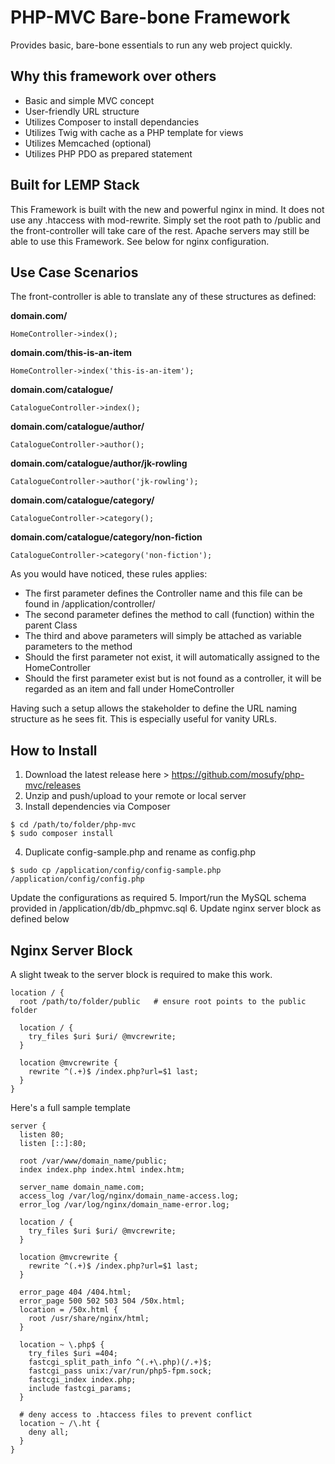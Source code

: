 PHP-MVC Bare-bone Framework
===========================
Provides basic, bare-bone essentials to run any web project quickly.

Why this framework over others
----------------------------------
- Basic and simple MVC concept
- User-friendly URL structure
- Utilizes Composer to install dependancies
- Utilizes Twig with cache as a PHP template for views
- Utilizes Memcached (optional)
- Utilizes PHP PDO as prepared statement

Built for LEMP Stack
--------------------
This Framework is built with the new and powerful nginx in mind. It does not use any .htaccess with mod-rewrite. Simply set the root path to /public and the front-controller will take care of the rest. Apache servers may still be able to use this Framework. See below for nginx configuration.

Use Case Scenarios
------------------
The front-controller is able to translate any of these structures as defined:

**domain.com/**
```
HomeController->index();
```
**domain.com/this-is-an-item**
```
HomeController->index('this-is-an-item');
```
**domain.com/catalogue/**
```
CatalogueController->index();
```
**domain.com/catalogue/author/**
```
CatalogueController->author();
```
**domain.com/catalogue/author/jk-rowling**
```
CatalogueController->author('jk-rowling');
```
**domain.com/catalogue/category/**
```
CatalogueController->category();
```
**domain.com/catalogue/category/non-fiction**
```
CatalogueController->category('non-fiction');
```
As you would have noticed, these rules applies:
- The first parameter defines the Controller name and this file can be found in /application/controller/
- The second parameter defines the method to call (function) within the parent Class
- The third and above parameters will simply be attached as variable parameters to the method
- Should the first parameter not exist, it will automatically assigned to the HomeController
- Should the first parameter exist but is not found as a controller, it will be regarded as an item and fall under HomeController

Having such a setup allows the stakeholder to define the URL naming structure as he sees fit. This is especially useful for vanity URLs.

How to Install
--------------
1. Download the latest release here > https://github.com/mosufy/php-mvc/releases
2. Unzip and push/upload to your remote or local server
3. Install dependencies via Composer

  ```
  $ cd /path/to/folder/php-mvc
  $ sudo composer install
  ```

4. Duplicate config-sample.php and rename as config.php
  
  ```      
  $ sudo cp /application/config/config-sample.php /application/config/config.php
  ```
  Update the configurations as required
5. Import/run the MySQL schema provided in /application/db/db_phpmvc.sql
6. Update nginx server block as defined below

Nginx Server Block
------------------
A slight tweak to the server block is required to make this work.
```
location / {
  root /path/to/folder/public   # ensure root points to the public folder

  location / {
    try_files $uri $uri/ @mvcrewrite;
  }

  location @mvcrewrite {
    rewrite ^(.+)$ /index.php?url=$1 last;
  }
}
```
Here's a full sample template
```
server {
  listen 80;
  listen [::]:80;

  root /var/www/domain_name/public;
  index index.php index.html index.htm;

  server_name domain_name.com;
  access_log /var/log/nginx/domain_name-access.log;
  error_log /var/log/nginx/domain_name-error.log;

  location / {
    try_files $uri $uri/ @mvcrewrite;
  }

  location @mvcrewrite {
    rewrite ^(.+)$ /index.php?url=$1 last;
  }

  error_page 404 /404.html;
  error_page 500 502 503 504 /50x.html;
  location = /50x.html {
    root /usr/share/nginx/html;
  }

  location ~ \.php$ {
    try_files $uri =404;
    fastcgi_split_path_info ^(.+\.php)(/.+)$;
    fastcgi_pass unix:/var/run/php5-fpm.sock;
    fastcgi_index index.php;
    include fastcgi_params;
  }

  # deny access to .htaccess files to prevent conflict
  location ~ /\.ht {
    deny all;
  }
}
```